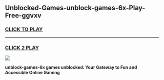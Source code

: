 
## Unblocked-Games-unblock-games-6x-Play-Free-ggvxv
<h3>
<a href="https://premium76.site?title=unblock-games-6x&ref=18A1">CLICK TO PLAY</a></h3>
<hr>

<h3>
<a href="https://premium76.site?title=unblock-games-6x&ref=18A1">CLICK 2 PLAY</a>
  
</h3>

<a href="https://premium76.site?title=unblock-games-6x&ref=18A1"><img src="https://clearcache.store/games.png"></a>


**unblock-games-6x games unblocked: Your Gateway to Fun and Accessible Online Gaming**

